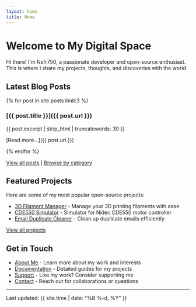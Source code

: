 ```yaml
---
layout: home
title: Home
---
```


# Welcome to My Digital Space

Hi there! I'm Nsfr750, a passionate developer and open-source enthusiast. This is where I share my projects, thoughts, and discoveries with the world.

## Latest Blog Posts

{% for post in site.posts limit:3 %}
### [{{ post.title }}]({{ post.url }})

{{ post.excerpt | strip_html | truncatewords: 30 }}

[Read more...]({{ post.url }})

{% endfor %}

[View all posts](/blog) | [Browse by category](/categories)

## Featured Projects

Here are some of my most popular open-source projects:

- [3D Filament Manager](https://github.com/Nsfr750/3D_Filament_Manager) - Manage your 3D printing filaments with ease
- [CDE550 Simulator](https://github.com/Nsfr750/CDE550-sim) - Simulator for Nidec CDE550 motor controller
- [Email Duplicate Cleaner](https://github.com/Nsfr750/EmailDuplicateCleaner) - Clean up duplicate emails efficiently

[View all projects](/projects)

## Get in Touch

- [About Me](/about) - Learn more about my work and interests
- [Documentation](/docs) - Detailed guides for my projects
- [Support](/support) - Like my work? Consider supporting me
- [Contact](/contact) - Reach out for collaborations or questions

---

Last updated: {{ site.time | date: "%B %-d, %Y" }}
